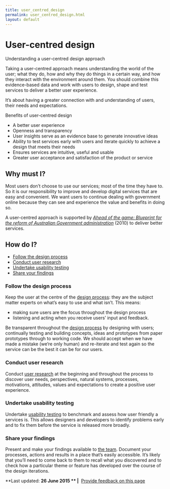```yaml
---
title: user_centred_design
permalink: user_centred_design.html
layout: default
---
```

User-centred design
===================

Understanding a user-centred design approach

Taking a user-centred approach means understanding the world of the user; what they do, how and why they do things in a certain way, and how they interact with the environment around them. You should combine this evidence-based data and work with users to design, shape and test services to deliver a better user experience.

It’s about having a greater connection with and understanding of users, their needs and expectations.

Benefits of user-centred design

-   A better user experience
-   Openness and transparency
-   User insights serve as an evidence base to generate innovative ideas
-   Ability to test services early with users and iterate quickly to achieve a design that meets their needs
-   Ensures services are intuitive, useful and usable
-   Greater user acceptance and satisfaction of the product or service

Why must I?
-----------

Most users don’t choose to use our services; most of the time they have to. So it is our responsibility to improve and develop digital services that are easy and convenient. We want users to continue dealing with government online because they can see and experience the value and benefits in doing so.

A user-centred approach is supported by [*Ahead of the game: Blueprint for the reform of Australian Government administration*](http://pandora.nla.gov.au/pan/119327/20100401-1449/www.dpmc.gov.au/publications/aga_reform/aga_reform_blueprint/foi_act_and_information_publication_scheme.md) (2010) to deliver better services.

How do I?
---------

-   [Follow the design process](../foi_act_and_information_publication_scheme.md#followdesign)
-   [Conduct user research](../foi_act_and_information_publication_scheme.md#conductuser)
-   [Undertake usability testing](../foi_act_and_information_publication_scheme.md#usabilitytesting)
-   [Share your findings](../foi_act_and_information_publication_scheme.md#sharefindings)

### Follow the design process

Keep the user at the centre of the [design process](foi_act_and_information_publication_scheme.md): they are the subject matter experts on what’s easy to use and what isn’t. This means:

-   making sure users are the focus throughout the design process
-   listening and acting when you receive users’ input and feedback.

Be transparent throughout the [design process](foi_act_and_information_publication_scheme.md) by designing with users; continually testing and building concepts, ideas and prototypes from paper prototypes through to working code. We should accept when we have made a mistake (we’re only human) and re-iterate and test again so the service can be the best it can be for our users.

### Conduct user research

Conduct [user research](foi_act_and_information_publication_scheme.md) at the beginning and throughout the process to discover user needs, perspectives, natural systems, processes, motivations, attitudes, values and expectations to create a positive user experience.

### Undertake usability testing

Undertake [usability testing](../foi_act_and_information_publication_scheme.md) to benchmark and assess how user friendly a services is. This allows designers and developers to identify problems early and to fix them before the service is released more broadly.

### Share your findings

Present and make your findings available to [the team](../foi_act_and_information_publication_scheme.md). Document your processes, actions and results in a place that’s easily accessible. It’s likely that you’ll need to come back to them to recall what you discovered and to check how a particular theme or feature has developed over the course of the design iterations.

**Last updated: **26 June 2015 ** |**  [Provide feedback on this page](../feedback%3Furl_from=UserCenteredDesign.html)

